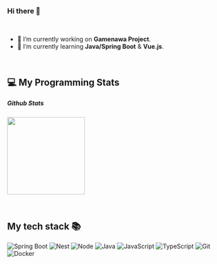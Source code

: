### Hi there 👋

<!--
**Rabongbong/Rabongbong** is a ✨ _special_ ✨ repository because its `README.md` (this file) appears on your GitHub profile.

Here are some ideas to get you started:
- 👯 I’m looking to collaborate on ...
- 🤔 I’m looking for help with ...
- 💬 Ask me about ...
- 📫 How to reach me: ...
- 😄 Pronouns: ...
- ⚡ Fun fact: ...
-->

<br />

- 🔭 I’m currently working on **Gamenawa Project**.
- 🌱 I’m currently learning **Java/Spring Boot** & **Vue.js**.

<br />

## 💻 My Programming Stats

##### Github Stats
<p>
  <img height="180rem" src="https://github-readme-stats.vercel.app/api?username=Rabongbong&show_icons=true"></img>
</p>

<br />
<h2> My tech stack 📚 </h2>

![Spring Boot](https://img.shields.io/badge/-Springboot-6DB33F?style=for-the-badge&logo=springboot&logoColor=white)
![Nest](https://img.shields.io/badge/-Nest-E0234E?style=for-the-badge&logo=nestjs&logoColor=white)
![Node](https://img.shields.io/badge/-Nodejs-43853d?style=for-the-badge&logo=Node.js&logoColor=white)
![Java](https://img.shields.io/badge/-Java-007396?style=for-the-badge&logo=Java&logoColor=white)
![JavaScript](https://img.shields.io/badge/-JavaScript-%23F7DF1C?style=for-the-badge&logo=javascript&logoColor=000000&labelColor=%23F7DF1C&color=%23FFCE5A)
![TypeScript](https://img.shields.io/badge/-TypeScript-007ACC?style=for-the-badge&logo=typescript&logoColor=white)
![Git](https://img.shields.io/badge/-Git-F05032?style=for-the-badge&logo=git&logoColor=ffffff)
![Docker](https://img.shields.io/badge/-Docker-46a2f1?style=for-the-badge&logo=docker&logoColor=ffffff)

<br/>
